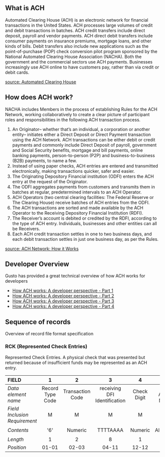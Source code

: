 ## What is ACH
Automated Clearing House (ACH) is an electronic network for financial transactions in the United States. ACH processes large volumes of credit and debit transactions in batches. ACH credit transfers include direct deposit, payroll and vendor payments. ACH direct debit transfers include consumer payments on insurance premiums, mortgage loans, and other kinds of bills. Debit transfers also include new applications such as the point-of-purchase (POP) check conversion pilot program sponsored by the National Automated Clearing House Association (NACHA). Both the government and the commercial sectors use ACH payments. Businesses increasingly use ACH online to have customers pay, rather than via credit or debit cards.

[source: Automated Clearing House](https://en.wikipedia.org/wiki/Automated_Clearing_House)

## How does ACH work? 
NACHA includes Members in the process of establishing Rules for the ACH Network, working collaboratively to create a clear picture of participant roles and responsibilities in the following ACH transaction process.
 

1. An Originator– whether that’s an individual, a corporation or another entity– initiates either a Direct Deposit or Direct Payment transaction using the ACH Network. ACH transactions can be either debit or credit payments and commonly include Direct Deposit of payroll, government and Social Security benefits, mortgage and bill payments, online banking payments, person-to-person (P2P) and business-to-business (B2B) payments, to name a few.
2. Instead of using paper checks, ACH entries are entered and transmitted electronically, making transactions quicker, safer and easier. 
3. The Originating Depository Financial institution (ODFI) enters the ACH entry at the request of the Originator. 
4. The ODFI aggregates payments from customers and transmits them in batches at regular, predetermined intervals to an ACH Operator. 
5. ACH Operators (two central clearing facilities: The Federal Reserve or The Clearing House) receive batches of ACH entries from the ODFI. 
6. The ACH transactions are sorted and made available by the ACH Operator to the Receiving Depository Financial Institution (RDFI). 
7. The Receiver’s account is debited or credited by the RDFI, according to the type of ACH entry. Individuals, businesses and other entities can all be Receivers. 
8. Each ACH credit transaction settles in one to two business days, and each debit transaction settles in just one business day, as per the Rules. 

[source: ACH Network: How it Works](https://www.nacha.org/ach-network)

## Developer Overview

Gusto has provided a great technical overview of how ACH works for developers

- [How ACH works: A developer perspective - Part 1](http://engineering.gusto.com/how-ach-works-a-developer-perspective-part-1/)
- [How ACH works: A developer perspective - Part 2](http://engineering.gusto.com/how-ach-works-a-developer-perspective-part-2/)
- [How ACH works: A developer perspective - Part 3](http://engineering.gusto.com/how-ach-works-a-developer-perspective-part-3/)
- [How ACH works: A developer perspective - Part 4](http://engineering.gusto.com/how-ach-works-a-developer-perspective-part-4/)


## Sequence of records

Overview of record file format specification

### RCK (Represented Check Entries)

Represented Check Entries. A physical check that was presented but returned because of insufficient funds may be represented as an ACH entry.

| FIELD | 1 | 2 | 3 | 4 | 5 | 6 | 7 | 8 |9 | 10 | 11 |
| :-------- | :------: | :------: | :------: | :------: | :------: | :------: | :------: | :------: | :------: | :------: | ------: |
| *Data element name* | Record Type Code | Transaction Code | receiving DFI Identification | Check Digit | DFI Account Number | amount | Check Serial Number | Individual Name | Discretionary Data | Addenda Record Indicator | Trace Number |
| *Field Inclusion Requirement* | M | M | M | M | R | M | M | M | R | O | M | M |
| *Contents* | '6' | Numeric | TTTTAAAA | Numeric | Alphameric | $$$$$$$$¢¢ |  Alphameric | Alphameric | Alphameric | Numeric | Numeric |
| *Length* | 1 | 2 | 8 | 1 | 17 | 10 | 15 | 22 | 2 | 1 | 15 |
| *Position* | 01-01 | 02-03 | 04-11 | 12-12 | 13-29 | 30-39 | 40-54 | 55-76 | 77-78 | 79-79 | 80-94 |
